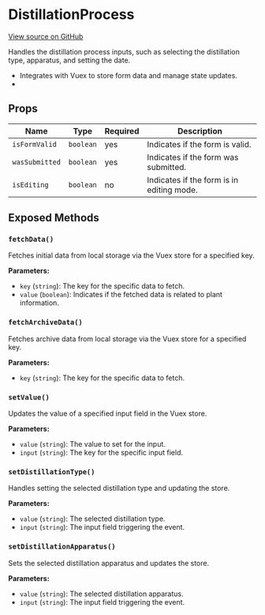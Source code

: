 # DistillationProcess

[View source on GitHub](https://github.com/DestillApp/main/blob/main/frontend/src/components/destillation/DistillationProcess.vue)

Handles the distillation process inputs, such as selecting the distillation type, apparatus, and setting the date.
 * Integrates with Vuex to store form data and manage state updates.
 *

## Props

| Name | Type | Required | Description |
|------|------|----------|-------------|
| `isFormValid` | `boolean` | yes | Indicates if the form is valid. |
| `wasSubmitted` | `boolean` | yes | Indicates if the form was submitted. |
| `isEditing` | `boolean` | no | Indicates if the form is in editing mode. |

## Exposed Methods

### `fetchData()`
Fetches initial data from local storage via the Vuex store for a specified key.

**Parameters:**
- `key` (`string`): The key for the specific data to fetch.
- `value` (`boolean`): Indicates if the fetched data is related to plant information.

### `fetchArchiveData()`
Fetches archive data from local storage via the Vuex store for a specified key.

**Parameters:**
- `key` (`string`): The key for the specific data to fetch.

### `setValue()`
Updates the value of a specified input field in the Vuex store.

**Parameters:**
- `value` (`string`): The value to set for the input.
- `input` (`string`): The key for the specific input field.

### `setDistillationType()`
Handles setting the selected distillation type and updating the store.

**Parameters:**
- `value` (`string`): The selected distillation type.
- `input` (`string`): The input field triggering the event.

### `setDistillationApparatus()`
Sets the selected distillation apparatus and updates the store.

**Parameters:**
- `value` (`string`): The selected distillation apparatus.
- `input` (`string`): The input field triggering the event.
